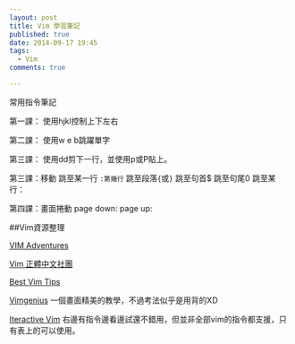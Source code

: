 ```yaml
---
layout: post
title: Vim 學習筆記
published: true
date: 2014-09-17 19:45
tags:
  - Vim
comments: true

---
```

常用指令筆記

第一課：
使用hjkl控制上下左右

第二課：
使用w e b跳躍單字

第三課：
使用dd剪下一行，並使用p或P貼上。

第三課：移動
跳至某一行 ```:第幾行```
跳至段落```{```或```}```
跳至句首$
跳至句尾0
跳至某行：


第四課：畫面捲動
page down:
page up:


##Vim資源整理

[VIM Adventures](http://vim-adventures.com/)

[Vim 正體中文社團](https://www.facebook.com/groups/vim.tw/)

[Best Vim Tips](http://vim.wikia.com/wiki/Best_Vim_Tips)

[Vimgenius](http://www.vimgenius.com/)
一個畫面精美的教學，不過考法似乎是用背的XD

[Iteractive Vim](http://www.openvim.com/sandbox.html)
右邊有指令邊看邊試還不錯用，但並非全部vim的指令都支援，只有表上的可以使用。